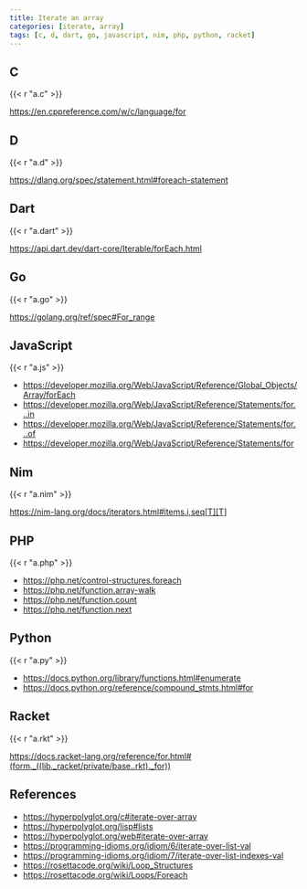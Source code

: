 ```yaml
---
title: Iterate an array
categories: [iterate, array]
tags: [c, d, dart, go, javascript, nim, php, python, racket]
---
```


## C

{{< r "a.c" >}}

<https://en.cppreference.com/w/c/language/for>

## D

{{< r "a.d" >}}

<https://dlang.org/spec/statement.html#foreach-statement>

## Dart

{{< r "a.dart" >}}

<https://api.dart.dev/dart-core/Iterable/forEach.html>

## Go

{{< r "a.go" >}}

<https://golang.org/ref/spec#For_range>

## JavaScript

{{< r "a.js" >}}

- <https://developer.mozilla.org/Web/JavaScript/Reference/Global_Objects/Array/forEach>
- <https://developer.mozilla.org/Web/JavaScript/Reference/Statements/for...in>
- <https://developer.mozilla.org/Web/JavaScript/Reference/Statements/for...of>
- <https://developer.mozilla.org/Web/JavaScript/Reference/Statements/for>

## Nim

{{< r "a.nim" >}}

<https://nim-lang.org/docs/iterators.html#items.i,seq[T][T]>

## PHP

{{< r "a.php" >}}

- <https://php.net/control-structures.foreach>
- <https://php.net/function.array-walk>
- <https://php.net/function.count>
- <https://php.net/function.next>

## Python

{{< r "a.py" >}}

- <https://docs.python.org/library/functions.html#enumerate>
- <https://docs.python.org/reference/compound_stmts.html#for>

## Racket

{{< r "a.rkt" >}}

<https://docs.racket-lang.org/reference/for.html#(form._((lib._racket/private/base..rkt)._for))>

## References

- <https://hyperpolyglot.org/c#iterate-over-array>
- <https://hyperpolyglot.org/lisp#lists>
- <https://hyperpolyglot.org/web#iterate-over-array>
- <https://programming-idioms.org/idiom/6/iterate-over-list-val>
- <https://programming-idioms.org/idiom/7/iterate-over-list-indexes-val>
- <https://rosettacode.org/wiki/Loop_Structures>
- <https://rosettacode.org/wiki/Loops/Foreach>
